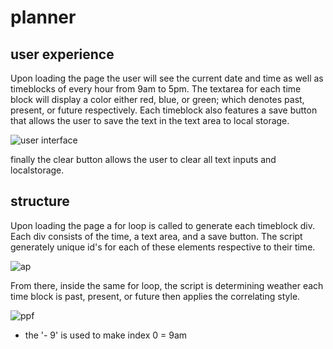 # planner

## user experience

Upon loading the page the user will see  the current date and time as well as timeblocks of every hour from 9am to 5pm. The textarea for
each time block will display a color either red, blue, or green; which denotes past, present, or future respectively. Each timeblock also
features a save button that allows the user to save the text in the text area to local storage.

![user interface](https://user-images.githubusercontent.com/58165715/73677357-0e6eef00-4684-11ea-8bf3-0fca5b4e6ff0.JPG)

finally the clear button allows the user to clear all text inputs and localstorage.

## structure

Upon loading the page a for loop is called to generate each timeblock div. Each div consists of the time, a text area, and a save button.
The script generately unique id's for each of these elements respective to their time.

![ap](https://user-images.githubusercontent.com/58165715/73678922-69eeac00-4687-11ea-8656-9310e2762f09.JPG)

From there, inside the same for loop, the script is determining weather each time block is past, present, or future then applies the
correlating style. 

![ppf](https://user-images.githubusercontent.com/58165715/73679302-1f216400-4688-11ea-9ce1-b2358a2136dc.JPG)
 * the '- 9' is used to make index 0 = 9am
